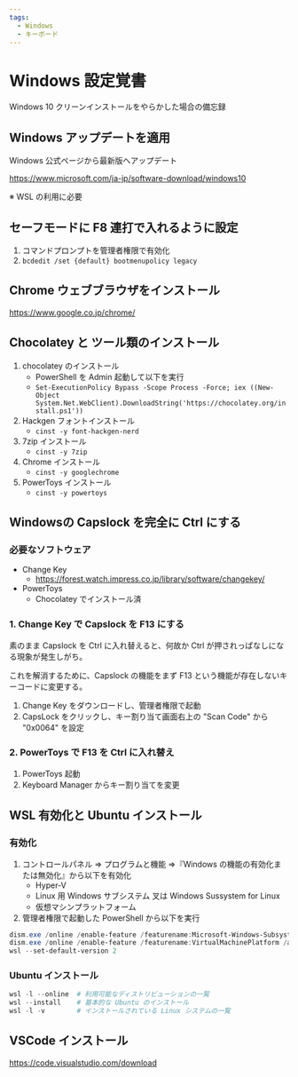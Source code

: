 ```yaml
---
tags:
  - Windows
  - キーボード
---
```

# Windows 設定覚書

Windows 10 クリーンインストールをやらかした場合の備忘録

## Windows アップデートを適用

Windows 公式ページから最新版へアップデート

<https://www.microsoft.com/ja-jp/software-download/windows10>

※ WSL の利用に必要

## セーフモードに F8 連打で入れるように設定

1. コマンドプロンプトを管理者権限で有効化
2. `bcdedit /set {default} bootmenupolicy legacy`

## Chrome ウェブブラウザをインストール

<https://www.google.co.jp/chrome/>

## Chocolatey と ツール類のインストール

1. chocolatey のインストール
    - PowerShell を Admin 起動して以下を実行
    - `Set-ExecutionPolicy Bypass -Scope Process -Force; iex ((New-Object System.Net.WebClient).DownloadString('https://chocolatey.org/install.ps1'))`
2. Hackgen フォントインストール
    - `cinst -y font-hackgen-nerd`
3. 7zip インストール
    - `cinst -y 7zip`
4. Chrome インストール
    - `cinst -y googlechrome`
6. PowerToys インストール
    - `cinst -y powertoys`

## Windowsの Capslock を完全に Ctrl にする

### 必要なソフトウェア

- Change Key
  - <https://forest.watch.impress.co.jp/library/software/changekey/>
- PowerToys
  - Chocolatey でインストール済

### 1. Change Key で Capslock を F13 にする

素のまま Capslock を Ctrl に入れ替えると、何故か Ctrl が押されっぱなしになる現象が発生しがち。

これを解消するために、Capslock の機能をまず F13 という機能が存在しないキーコードに変更する。

1. Change Key をダウンロードし、管理者権限で起動
2. CapsLock をクリックし、キー割り当て画面右上の "Scan Code" から "0x0064" を設定

### 2. PowerToys で F13 を Ctrl に入れ替え

1. PowerToys 起動
2. Keyboard Manager からキー割り当てを変更

## WSL 有効化と Ubuntu インストール

### 有効化

1. コントロールパネル => プログラムと機能 =>『Windows の機能の有効化または無効化』から以下を有効化
    - Hyper-V
    - Linux 用 Windows サブシステム 叉は Windows Sussystem for Linux
    - 仮想マシンプラットフォーム
2. 管理者権限で起動した PowerShell から以下を実行

```powershell
dism.exe /online /enable-feature /featurename:Microsoft-Windows-Subsystem-Linux /all /norestart
dism.exe /online /enable-feature /featurename:VirtualMachinePlatform /all /norestart
wsl --set-default-version 2
```

### Ubuntu インストール

```powershell
wsl -l --online  # 利用可能なディストリビューションの一覧
wsl --install    # 基本的な Ubuntu のインストール
wsl -l -v        # インストールされている Linux システムの一覧
```

## VSCode インストール

<https://code.visualstudio.com/download>
